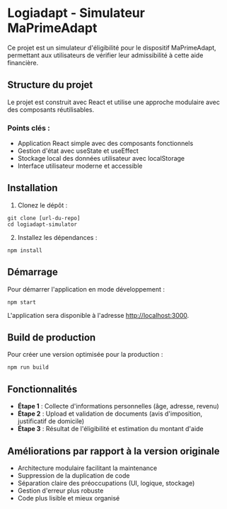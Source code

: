 # Logiadapt - Simulateur MaPrimeAdapt

Ce projet est un simulateur d'éligibilité pour le dispositif MaPrimeAdapt, permettant aux utilisateurs de vérifier leur admissibilité à cette aide financière.

## Structure du projet

Le projet est construit avec React et utilise une approche modulaire avec des composants réutilisables.

### Points clés :

- Application React simple avec des composants fonctionnels
- Gestion d'état avec useState et useEffect
- Stockage local des données utilisateur avec localStorage
- Interface utilisateur moderne et accessible

## Installation

1. Clonez le dépôt :
```
git clone [url-du-repo]
cd logiadapt-simulator
```

2. Installez les dépendances :
```
npm install
```

## Démarrage

Pour démarrer l'application en mode développement :

```
npm start
```

L'application sera disponible à l'adresse [http://localhost:3000](http://localhost:3000).

## Build de production

Pour créer une version optimisée pour la production :

```
npm run build
```

## Fonctionnalités

- **Étape 1** : Collecte d'informations personnelles (âge, adresse, revenu)
- **Étape 2** : Upload et validation de documents (avis d'imposition, justificatif de domicile)
- **Étape 3** : Résultat de l'éligibilité et estimation du montant d'aide

## Améliorations par rapport à la version originale

- Architecture modulaire facilitant la maintenance
- Suppression de la duplication de code
- Séparation claire des préoccupations (UI, logique, stockage)
- Gestion d'erreur plus robuste
- Code plus lisible et mieux organisé 
